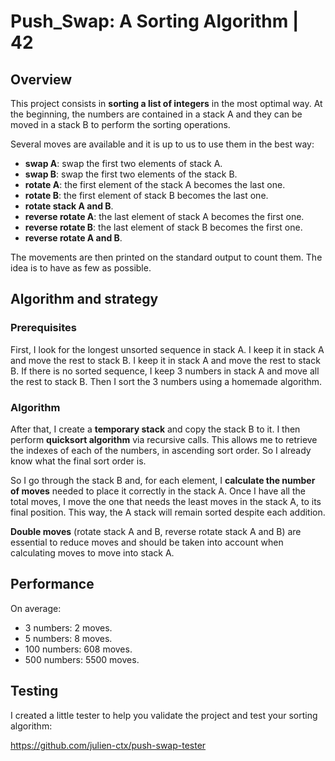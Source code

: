 # Push_Swap: A Sorting Algorithm | 42

## Overview

This project consists in **sorting a list of integers** in the most optimal way. At the beginning, the numbers are contained in a stack A and they can be moved in a stack B to perform the sorting operations.

Several moves are available and it is up to us to use them in the best way:

- **swap A**: swap the first two elements of stack A.
- **swap B**: swap the first two elements of the stack B.
- **rotate A**: the first element of the stack A becomes the last one.
- **rotate B**: the first element of stack B becomes the last one.
- **rotate stack A and B**.
- **reverse rotate A**: the last element of stack A becomes the first one. 
- **reverse rotate B**: the last element of stack B becomes the first one. 
- **reverse rotate A and B**.

The movements are then printed on the standard output to count them. The idea is to have as few as possible.

## Algorithm and strategy

### Prerequisites

First, I look for the longest unsorted sequence in stack A. I keep it in stack A and move the rest to stack B. I keep it in stack A and move the rest to stack B. If there is no sorted sequence, I keep 3 numbers in stack A and move all the rest to stack B. Then I sort the 3 numbers using a homemade algorithm.

### Algorithm

After that, I create a **temporary stack** and copy the stack B to it. I then perform **quicksort algorithm** via recursive calls. This allows me to retrieve the indexes of each of the numbers, in ascending sort order. So I already know what the final sort order is.

So I go through the stack B and, for each element, I **calculate the number of moves** needed to place it correctly in the stack A. Once I have all the total moves, I move the one that needs the least moves in the stack A, to its final position. This way, the A stack will remain sorted despite each addition.

**Double moves** (rotate stack A and B, reverse rotate stack A and B) are essential to reduce moves and should be taken into account when calculating moves to move into stack A.

## Performance
On average:

- 3 numbers: 2 moves.
- 5 numbers: 8 moves.
- 100 numbers: 608 moves.
- 500 numbers: 5500 moves.

## Testing

I created a little tester to help you validate the project and test your sorting algorithm:

https://github.com/julien-ctx/push-swap-tester
